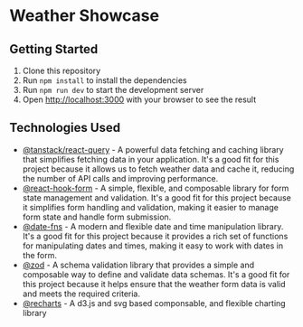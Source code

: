 # Weather Showcase

## Getting Started

1. Clone this repository
2. Run `npm install` to install the dependencies
3. Run `npm run dev` to start the development server
4. Open [http://localhost:3000](http://localhost:3000) with your browser to see the result

## Technologies Used

- [@tanstack/react-query](https://tanstack.com/query/latest) - A powerful data fetching and caching library that simplifies fetching data in your application. It's a good fit for this project because it allows us to fetch weather data and cache it, reducing the number of API calls and improving performance.
- [@react-hook-form](https://react-hook-form.com/) - A simple, flexible, and composable library for form state management and validation. It's a good fit for this project because it simplifies form handling and validation, making it easier to manage form state and handle form submission.
- [@date-fns](https://date-fns.org/) - A modern and flexible date and time manipulation library. It's a good fit for this project because it provides a rich set of functions for manipulating dates and times, making it easy to work with dates in the form.
- [@zod](https://zod.dev/) - A schema validation library that provides a simple and composable way to define and validate data schemas. It's a good fit for this project because it helps ensure that the weather form data is valid and meets the required criteria.
- [@recharts](https://recharts.org/en-US/) - A d3.js and svg based componsable, and flexible charting library
